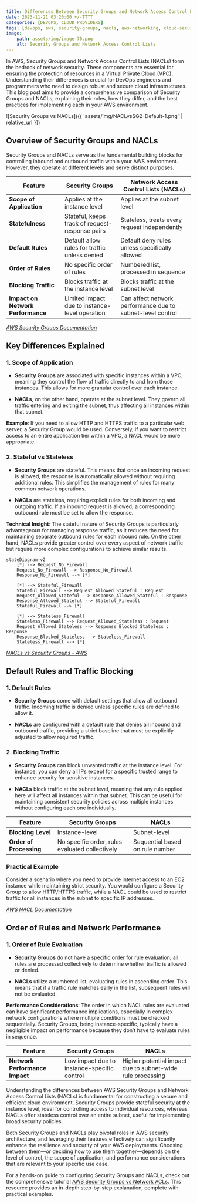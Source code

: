 ```yaml
---
title: Differences Between Security Groups and Network Access Control Lists (NACLs) 
date: 2023-11-21 03:20:00 +/-TTTT
categories: [DEVOPS, CLOUD_PROVIDERS]
tags: [devops, aws, security-groups, nacls, aws-networking, cloud-security, cloud-providers]
image:
    path: assets/img/image-70.png
    alt: Security Groups and Network Access Control Lists 
---
```


In AWS, Security Groups and Network Access Control Lists (NACLs) form the bedrock of network security. These components are essential for ensuring the protection of resources in a Virtual Private Cloud (VPC). Understanding their differences is crucial for DevOps engineers and programmers who need to design robust and secure cloud infrastructures. This blog post aims to provide a comprehensive comparison of Security Groups and NACLs, explaining their roles, how they differ, and the best practices for implementing each in your AWS environment.

![Security Groups vs NACLs]({{ 'assets/img/NACLvsSG2-Default-1.png' | relative_url }})

## Overview of Security Groups and NACLs

Security Groups and NACLs serve as the fundamental building blocks for controlling inbound and outbound traffic within your AWS environment. However, they operate at different levels and serve distinct purposes.

| Feature                | Security Groups                             | Network Access Control Lists (NACLs)          |
|------------------------|--------------------------------------------|----------------------------------------------|
| **Scope of Application** | Applies at the instance level               | Applies at the subnet level                   |
| **Statefulness**       | Stateful, keeps track of request-response pairs | Stateless, treats every request independently |
| **Default Rules**      | Default allow rules for traffic unless denied | Default deny rules unless specifically allowed |
| **Order of Rules**     | No specific order of rules                  | Numbered list, processed in sequence          |
| **Blocking Traffic**   | Blocks traffic at the instance level       | Blocks traffic at the subnet level            |
| **Impact on Network Performance** | Limited impact due to instance-level operation | Can affect network performance due to subnet-level control |

*[AWS Security Groups Documentation](https://docs.aws.amazon.com/managedservices/latest/userguide/about-security-groups.html)*

## Key Differences Explained

### 1. Scope of Application
- **Security Groups** are associated with specific instances within a VPC, meaning they control the flow of traffic directly to and from those instances. This allows for more granular control over each instance.
  
- **NACLs**, on the other hand, operate at the subnet level. They govern all traffic entering and exiting the subnet, thus affecting all instances within that subnet.

**Example**: If you need to allow HTTP and HTTPS traffic to a particular web server, a Security Group would be used. Conversely, if you want to restrict access to an entire application tier within a VPC, a NACL would be more appropriate.

### 2. Stateful vs Stateless
- **Security Groups** are stateful. This means that once an incoming request is allowed, the response is automatically allowed without requiring additional rules. This simplifies the management of rules for many common network operations.

- **NACLs** are stateless, requiring explicit rules for both incoming and outgoing traffic. If an inbound request is allowed, a corresponding outbound rule must be set to allow the response.

**Technical Insight**: The stateful nature of Security Groups is particularly advantageous for managing response traffic, as it reduces the need for maintaining separate outbound rules for each inbound rule. On the other hand, NACLs provide greater control over every aspect of network traffic but require more complex configurations to achieve similar results.

```mermaid
stateDiagram-v2
    [*] --> Request_No_Firewall
    Request_No_Firewall --> Response_No_Firewall
    Response_No_Firewall --> [*]
    
    [*] --> Stateful_Firewall
    Stateful_Firewall --> Request_Allowed_Stateful : Request
    Request_Allowed_Stateful --> Response_Allowed_Stateful : Response
    Response_Allowed_Stateful --> Stateful_Firewall
    Stateful_Firewall --> [*]

    [*] --> Stateless_Firewall
    Stateless_Firewall --> Request_Allowed_Stateless : Request
    Request_Allowed_Stateless --> Response_Blocked_Stateless : Response
    Response_Blocked_Stateless --> Stateless_Firewall
    Stateless_Firewall --> [*]
```

*[NACLs vs Security Groups - AWS](https://docs.aws.amazon.com/vpc/latest/tgw/tgw-nacls.html)*

## Default Rules and Traffic Blocking

### 1. Default Rules
- **Security Groups** come with default settings that allow all outbound traffic. Incoming traffic is denied unless specific rules are defined to allow it.

- **NACLs** are configured with a default rule that denies all inbound and outbound traffic, providing a strict baseline that must be explicitly adjusted to allow required traffic.

### 2. Blocking Traffic
- **Security Groups** can block unwanted traffic at the instance level. For instance, you can deny all IPs except for a specific trusted range to enhance security for sensitive instances.
  
- **NACLs** block traffic at the subnet level, meaning that any rule applied here will affect all instances within that subnet. This can be useful for maintaining consistent security policies across multiple instances without configuring each one individually.

| Feature                  | Security Groups                        | NACLs                                        |
|--------------------------|----------------------------------------|----------------------------------------------|
| **Blocking Level**       | Instance-level                         | Subnet-level                                 |
| **Order of Processing**  | No specific order, rules evaluated collectively | Sequential based on rule number               |

### Practical Example
Consider a scenario where you need to provide internet access to an EC2 instance while maintaining strict security. You would configure a Security Group to allow HTTP/HTTPS traffic, while a NACL could be used to restrict traffic for all instances in the subnet to specific IP addresses.

*[AWS NACL Documentation](https://docs.aws.amazon.com/elasticloadbalancing/latest/application/load-balancer-update-security-groups.html)*

## Order of Rules and Network Performance

### 1. Order of Rule Evaluation
- **Security Groups** do not have a specific order for rule evaluation; all rules are processed collectively to determine whether traffic is allowed or denied.

- **NACLs** utilize a numbered list, evaluating rules in ascending order. This means that if a traffic rule matches early in the list, subsequent rules will not be evaluated.

**Performance Considerations**: The order in which NACL rules are evaluated can have significant performance implications, especially in complex network configurations where multiple conditions must be checked sequentially. Security Groups, being instance-specific, typically have a negligible impact on performance because they don’t have to evaluate rules in sequence.

| Feature                  | Security Groups                        | NACLs                                        |
|--------------------------|----------------------------------------|----------------------------------------------|
| **Network Performance Impact** | Low impact due to instance-specific control | Higher potential impact due to subnet-wide rule processing |


Understanding the differences between AWS Security Groups and Network Access Control Lists (NACLs) is fundamental for constructing a secure and efficient cloud environment. Security Groups provide stateful security at the instance level, ideal for controlling access to individual resources, whereas NACLs offer stateless control over an entire subnet, useful for implementing broad security policies.

Both Security Groups and NACLs play pivotal roles in AWS security architecture, and leveraging their features effectively can significantly enhance the resilience and security of your AWS deployments. Choosing between them—or deciding how to use them together—depends on the level of control, the scope of application, and performance considerations that are relevant to your specific use case.

For a hands-on guide to configuring Security Groups and NACLs, check out the comprehensive tutorial [AWS Security Groups vs Network ACLs](https://www.youtube.com/watch?v=ttc0b2NZTV0). This resource provides an in-depth step-by-step explanation, complete with practical examples.
